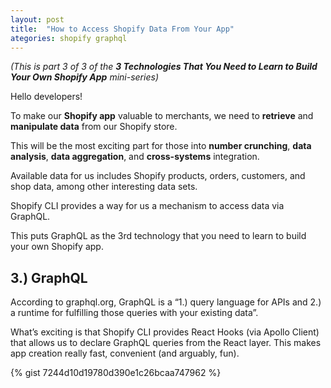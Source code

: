 ```yaml
---
layout: post
title:  "How to Access Shopify Data From Your App"
ategories: shopify graphql
---
```

*(This is part 3 of 3 of the **3 Technologies That You Need to Learn to Build Your Own Shopify App** mini-series)*

Hello developers!

To make our **Shopify app** valuable to merchants, we need to **retrieve** and **manipulate data** from our Shopify store. 

This will be the most exciting part for those into **number crunching**, **data analysis**, **data aggregation**, and **cross-systems** integration.

Available data for us includes Shopify products, orders, customers, and shop data, among other interesting data sets. 

Shopify CLI provides a way for us a mechanism to access data via GraphQL. 

This puts GraphQL as the 3rd technology that you need to learn to build your own Shopify app. 

## 3.) GraphQL
According to graphql.org, GraphQL is a “1.) query language for APIs and 2.) a runtime for fulfilling those queries with your existing data”. 

What’s exciting is that Shopify CLI provides React Hooks (via Apollo Client)  that allows us to declare GraphQL queries from the React layer. This makes app creation really fast, convenient (and arguably, fun). 


{% gist 7244d10d19780d390e1c26bcaa747962 %}

